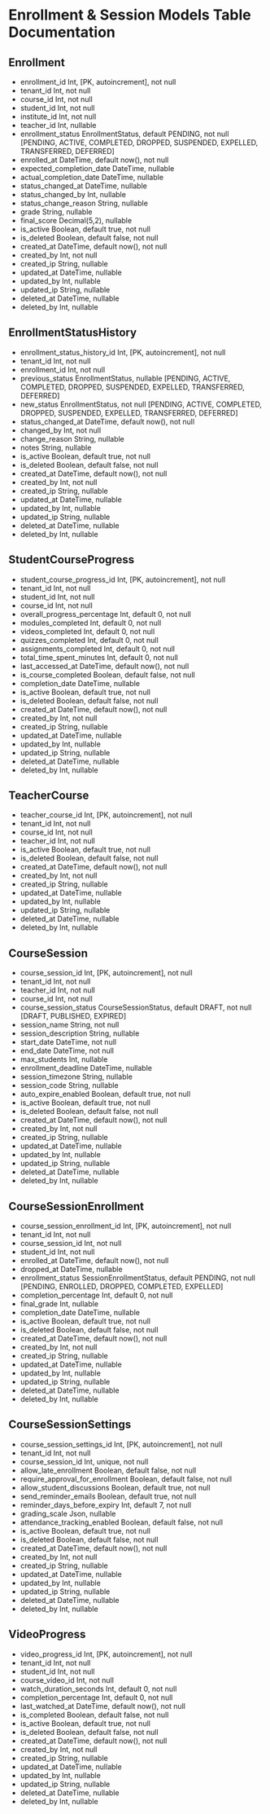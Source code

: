 # Enrollment & Session Models Table Documentation

## Enrollment
- enrollment_id Int, [PK, autoincrement], not null
- tenant_id Int, not null
- course_id Int, not null
- student_id Int, not null
- institute_id Int, not null
- teacher_id Int, nullable
- enrollment_status EnrollmentStatus, default PENDING, not null [PENDING, ACTIVE, COMPLETED, DROPPED, SUSPENDED, EXPELLED, TRANSFERRED, DEFERRED]
- enrolled_at DateTime, default now(), not null
- expected_completion_date DateTime, nullable
- actual_completion_date DateTime, nullable
- status_changed_at DateTime, nullable
- status_changed_by Int, nullable
- status_change_reason String, nullable
- grade String, nullable
- final_score Decimal(5,2), nullable
- is_active Boolean, default true, not null
- is_deleted Boolean, default false, not null
- created_at DateTime, default now(), not null
- created_by Int, not null
- created_ip String, nullable
- updated_at DateTime, nullable
- updated_by Int, nullable
- updated_ip String, nullable
- deleted_at DateTime, nullable
- deleted_by Int, nullable

## EnrollmentStatusHistory
- enrollment_status_history_id Int, [PK, autoincrement], not null
- tenant_id Int, not null
- enrollment_id Int, not null
- previous_status EnrollmentStatus, nullable [PENDING, ACTIVE, COMPLETED, DROPPED, SUSPENDED, EXPELLED, TRANSFERRED, DEFERRED]
- new_status EnrollmentStatus, not null [PENDING, ACTIVE, COMPLETED, DROPPED, SUSPENDED, EXPELLED, TRANSFERRED, DEFERRED]
- status_changed_at DateTime, default now(), not null
- changed_by Int, not null
- change_reason String, nullable
- notes String, nullable
- is_active Boolean, default true, not null
- is_deleted Boolean, default false, not null
- created_at DateTime, default now(), not null
- created_by Int, not null
- created_ip String, nullable
- updated_at DateTime, nullable
- updated_by Int, nullable
- updated_ip String, nullable
- deleted_at DateTime, nullable
- deleted_by Int, nullable

## StudentCourseProgress
- student_course_progress_id Int, [PK, autoincrement], not null
- tenant_id Int, not null
- student_id Int, not null
- course_id Int, not null
- overall_progress_percentage Int, default 0, not null
- modules_completed Int, default 0, not null
- videos_completed Int, default 0, not null
- quizzes_completed Int, default 0, not null
- assignments_completed Int, default 0, not null
- total_time_spent_minutes Int, default 0, not null
- last_accessed_at DateTime, default now(), not null
- is_course_completed Boolean, default false, not null
- completion_date DateTime, nullable
- is_active Boolean, default true, not null
- is_deleted Boolean, default false, not null
- created_at DateTime, default now(), not null
- created_by Int, not null
- created_ip String, nullable
- updated_at DateTime, nullable
- updated_by Int, nullable
- updated_ip String, nullable
- deleted_at DateTime, nullable
- deleted_by Int, nullable

## TeacherCourse
- teacher_course_id Int, [PK, autoincrement], not null
- tenant_id Int, not null
- course_id Int, not null
- teacher_id Int, not null
- is_active Boolean, default true, not null
- is_deleted Boolean, default false, not null
- created_at DateTime, default now(), not null
- created_by Int, not null
- created_ip String, nullable
- updated_at DateTime, nullable
- updated_by Int, nullable
- updated_ip String, nullable
- deleted_at DateTime, nullable
- deleted_by Int, nullable

## CourseSession
- course_session_id Int, [PK, autoincrement], not null
- tenant_id Int, not null
- teacher_id Int, not null
- course_id Int, not null
- course_session_status CourseSessionStatus, default DRAFT, not null [DRAFT, PUBLISHED, EXPIRED]
- session_name String, not null
- session_description String, nullable
- start_date DateTime, not null
- end_date DateTime, not null
- max_students Int, nullable
- enrollment_deadline DateTime, nullable
- session_timezone String, nullable
- session_code String, nullable
- auto_expire_enabled Boolean, default true, not null
- is_active Boolean, default true, not null
- is_deleted Boolean, default false, not null
- created_at DateTime, default now(), not null
- created_by Int, not null
- created_ip String, nullable
- updated_at DateTime, nullable
- updated_by Int, nullable
- updated_ip String, nullable
- deleted_at DateTime, nullable
- deleted_by Int, nullable

## CourseSessionEnrollment
- course_session_enrollment_id Int, [PK, autoincrement], not null
- tenant_id Int, not null
- course_session_id Int, not null
- student_id Int, not null
- enrolled_at DateTime, default now(), not null
- dropped_at DateTime, nullable
- enrollment_status SessionEnrollmentStatus, default PENDING, not null [PENDING, ENROLLED, DROPPED, COMPLETED, EXPELLED]
- completion_percentage Int, default 0, not null
- final_grade Int, nullable
- completion_date DateTime, nullable
- is_active Boolean, default true, not null
- is_deleted Boolean, default false, not null
- created_at DateTime, default now(), not null
- created_by Int, not null
- created_ip String, nullable
- updated_at DateTime, nullable
- updated_by Int, nullable
- updated_ip String, nullable
- deleted_at DateTime, nullable
- deleted_by Int, nullable

## CourseSessionSettings
- course_session_settings_id Int, [PK, autoincrement], not null
- tenant_id Int, not null
- course_session_id Int, unique, not null
- allow_late_enrollment Boolean, default false, not null
- require_approval_for_enrollment Boolean, default false, not null
- allow_student_discussions Boolean, default true, not null
- send_reminder_emails Boolean, default true, not null
- reminder_days_before_expiry Int, default 7, not null
- grading_scale Json, nullable
- attendance_tracking_enabled Boolean, default false, not null
- is_active Boolean, default true, not null
- is_deleted Boolean, default false, not null
- created_at DateTime, default now(), not null
- created_by Int, not null
- created_ip String, nullable
- updated_at DateTime, nullable
- updated_by Int, nullable
- updated_ip String, nullable
- deleted_at DateTime, nullable
- deleted_by Int, nullable

## VideoProgress
- video_progress_id Int, [PK, autoincrement], not null
- tenant_id Int, not null
- student_id Int, not null
- course_video_id Int, not null
- watch_duration_seconds Int, default 0, not null
- completion_percentage Int, default 0, not null
- last_watched_at DateTime, default now(), not null
- is_completed Boolean, default false, not null
- is_active Boolean, default true, not null
- is_deleted Boolean, default false, not null
- created_at DateTime, default now(), not null
- created_by Int, not null
- created_ip String, nullable
- updated_at DateTime, nullable
- updated_by Int, nullable
- updated_ip String, nullable
- deleted_at DateTime, nullable
- deleted_by Int, nullable
